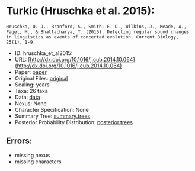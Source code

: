# Turkic (Hruschka et al. 2015):

```
Hruschka, D. J., Branford, S., Smith, E. D., Wilkins, J., Meade, A., Pagel, M., & Bhattacharya, T. (2015). Detecting regular sound changes in linguistics as events of concerted evolution. Current Biology, 25(1), 1-9.
```

* ID: hruschka_et_al2015:
* URL: [http://dx.doi.org/10.1016/j.cub.2014.10.064](http://dx.doi.org/10.1016/j.cub.2014.10.064)
* Paper: [paper](paper)
* Original Files: [original](original)
* Scaling: years
* Taxa: 26 taxa 
* Data: [data](data)
* Nexus: None
* Character Specification: None
* Summary Tree: [summary.trees](summary.trees)
* Posterior Probability Distribution: [posterior.trees](posterior.trees)

## Errors:

* missing nexus
* missing characters
